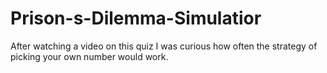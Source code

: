 # Prison-s-Dilemma-Simulatior
After watching a video on this quiz I was curious how often the strategy of picking your own number would work.
